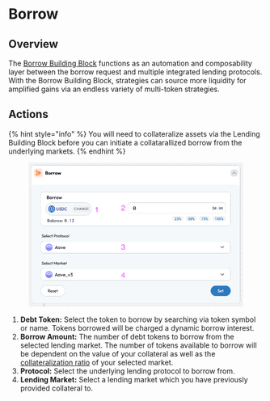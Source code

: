 # Borrow

## Overview

The [Borrow Building Block](../../../factor-building-blocks/borrow.md) functions as an automation and composability layer between the borrow request and multiple integrated lending protocols. With the Borrow Building Block, strategies can source more liquidity for amplified gains via an endless variety of multi-token strategies.

## Actions

{% hint style="info" %}
You will need to collateralize assets via the Lending Building Block before you can initiate a collatarallized borrow from the underlying markets.
{% endhint %}

<figure><img src="../../../.gitbook/assets/image (46).png" alt=""><figcaption></figcaption></figure>

1. **Debt Token:** Select the token to borrow by searching via token symbol or name. Tokens borrowed will be charged a dynamic borrow interest.
2. **Borrow Amount:** The number of debt tokens to borrow from the selected lending market. The number of tokens available to borrow will be dependent on the value of your collateral as well as the [collateralization ratio](../../../getting-started/glossary.md#collateralisation-ratio) of your selected market.
3. **Protocol:** Select the underlying lending protocol to borrow from.
4. **Lending Market:** Select a lending market which you have previously provided collateral to.
